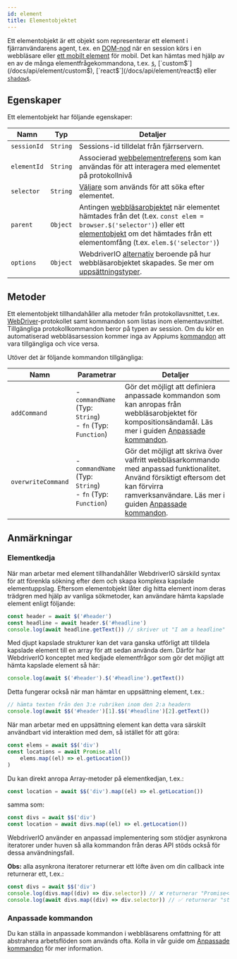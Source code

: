 ```yaml
---
id: element
title: Elementobjektet
---
```


Ett elementobjekt är ett objekt som representerar ett element i fjärranvändarens agent, t.ex. en [DOM-nod](https://developer.mozilla.org/en-US/docs/Web/API/Element) när en session körs i en webbläsare eller [ett mobilt element](https://developer.apple.com/documentation/swift/sequence/element) för mobil. Det kan hämtas med hjälp av en av de många elementfrågekommandona, t.ex. [`$`](/docs/api/element/$), [`custom$`](/docs/api/element/custom$), [`react$`](/docs/api/element/react$) eller [`shadow$`](/docs/api/element/shadow$).

## Egenskaper

Ett elementobjekt har följande egenskaper:

| Namn | Typ | Detaljer |
| ---- | ---- | ------- |
| `sessionId` | `String` | Sessions-id tilldelat från fjärrservern. |
| `elementId` | `String` | Associerad [webbelementreferens](https://w3c.github.io/webdriver/#elements) som kan användas för att interagera med elementet på protokollnivå |
| `selector` | `String` | [Väljare](/docs/selectors) som används för att söka efter elementet. |
| `parent` | `Object` | Antingen [webbläsarobjektet](/docs/api/browser) när elementet hämtades från det (t.ex. `const elem = browser.$('selector')`) eller ett [elementobjekt](/docs/api/element) om det hämtades från ett elementomfång (t.ex. `elem.$('selector')`) |
| `options` | `Object` | WebdriverIO [alternativ](/docs/configuration) beroende på hur webbläsarobjektet skapades. Se mer om [uppsättningstyper](/docs/setuptypes). |

## Metoder
Ett elementobjekt tillhandahåller alla metoder från protokollavsnittet, t.ex. [WebDriver](/docs/api/webdriver)-protokollet samt kommandon som listas inom elementavsnittet. Tillgängliga protokollkommandon beror på typen av session. Om du kör en automatiserad webbläsarsession kommer inga av Appiums [kommandon](/docs/api/appium) att vara tillgängliga och vice versa.

Utöver det är följande kommandon tillgängliga:

| Namn | Parametrar | Detaljer |
| ---- | ---------- | ------- |
| `addCommand` | - `commandName` (Typ: `String`)<br />- `fn` (Typ: `Function`) | Gör det möjligt att definiera anpassade kommandon som kan anropas från webbläsarobjektet för kompositionsändamål. Läs mer i guiden [Anpassade kommandon](/docs/customcommands). |
| `overwriteCommand` | - `commandName` (Typ: `String`)<br />- `fn` (Typ: `Function`) | Gör det möjligt att skriva över valfritt webbläsarkommando med anpassad funktionalitet. Använd försiktigt eftersom det kan förvirra ramverksanvändare. Läs mer i guiden [Anpassade kommandon](/docs/customcommands#overwriting-native-commands). |

## Anmärkningar

### Elementkedja

När man arbetar med element tillhandahåller WebdriverIO särskild syntax för att förenkla sökning efter dem och skapa komplexa kapslade elementuppslag. Eftersom elementobjekt låter dig hitta element inom deras trädgren med hjälp av vanliga sökmetoder, kan användare hämta kapslade element enligt följande:

```js
const header = await $('#header')
const headline = await header.$('#headline')
console.log(await headline.getText()) // skriver ut "I am a headline"
```

Med djupt kapslade strukturer kan det vara ganska utförligt att tilldela kapslade element till en array för att sedan använda dem. Därför har WebdriverIO konceptet med kedjade elementfrågor som gör det möjligt att hämta kapslade element så här:

```js
console.log(await $('#header').$('#headline').getText())
```

Detta fungerar också när man hämtar en uppsättning element, t.ex.:

```js
// hämta texten från den 3:e rubriken inom den 2:a headern
console.log(await $$('#header')[1].$$('#headline')[2].getText())
```

När man arbetar med en uppsättning element kan detta vara särskilt användbart vid interaktion med dem, så istället för att göra:

```js
const elems = await $$('div')
const locations = await Promise.all(
    elems.map((el) => el.getLocation())
)
```

Du kan direkt anropa Array-metoder på elementkedjan, t.ex.:

```js
const location = await $$('div').map((el) => el.getLocation())
```

samma som:

```js
const divs = await $$('div')
const location = await divs.map((el) => el.getLocation())
```

WebdriverIO använder en anpassad implementering som stödjer asynkrona iteratorer under huven så alla kommandon från deras API stöds också för dessa användningsfall.

__Obs:__ alla asynkrona iteratorer returnerar ett löfte även om din callback inte returnerar ett, t.ex.:

```ts
const divs = await $$('div')
console.log(divs.map((div) => div.selector)) // ❌ returnerar "Promise<string>[]"
console.log(await divs.map((div) => div.selector)) // ✅ returnerar "string[]"
```

### Anpassade kommandon

Du kan ställa in anpassade kommandon i webbläsarens omfattning för att abstrahera arbetsflöden som används ofta. Kolla in vår guide om [Anpassade kommandon](/docs/customcommands#adding-custom-commands) för mer information.